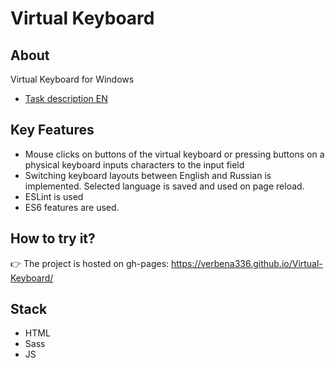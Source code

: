 # Virtual Keyboard

## About

Virtual Keyboard for Windows

* [Task description EN](https://github.com/rolling-scopes-school/tasks/blob/master/tasks/virtual-keyboard/virtual-keyboard-en.md)

## Key Features

* Mouse clicks on buttons of the virtual keyboard or pressing buttons on a physical keyboard inputs characters to the input field
* Switching keyboard layouts between English and Russian is implemented. Selected language is saved and used on page reload.
* ESLint is used
* ES6 features are used.

## How to try it?

👉 The project is hosted on gh-pages: https://verbena336.github.io/Virtual-Keyboard/

## Stack

* HTML
* Sass
* JS
